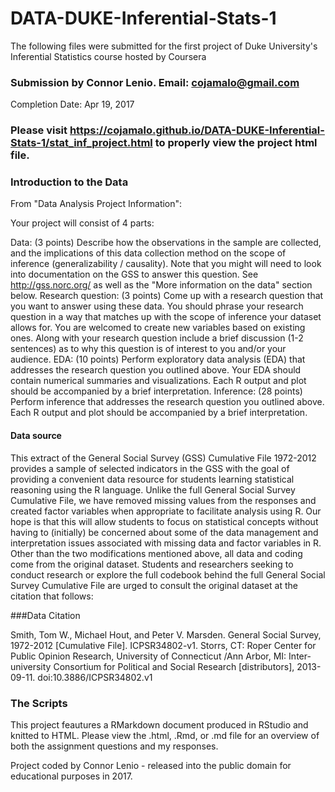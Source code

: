 # DATA-DUKE-Inferential-Stats-1
The following files were submitted for the first project of Duke University's Inferential Statistics course hosted by Coursera

### Submission by Connor Lenio. Email: cojamalo@gmail.com
Completion Date: Apr 19, 2017

### Please visit https://cojamalo.github.io/DATA-DUKE-Inferential-Stats-1/stat_inf_project.html to properly view the project html file.

### Introduction to the Data
From "Data Analysis Project Information":

Your project will consist of 4 parts:

Data: (3 points) Describe how the observations in the sample are collected, and the implications of this data collection method on the scope of inference (generalizability / causality). Note that you might will need to look into documentation on the GSS to answer this question. See http://gss.norc.org/ as well as the "More information on the data" section below.
Research question: (3 points) Come up with a research question that you want to answer using these data. You should phrase your research question in a way that matches up with the scope of inference your dataset allows for. You are welcomed to create new variables based on existing ones. Along with your research question include a brief discussion (1-2 sentences) as to why this question is of interest to you and/or your audience.
EDA: (10 points) Perform exploratory data analysis (EDA) that addresses the research question you outlined above. Your EDA should contain numerical summaries and visualizations. Each R output and plot should be accompanied by a brief interpretation.
Inference: (28 points) Perform inference that addresses the research question you outlined above. Each R output and plot should be accompanied by a brief interpretation.

#### Data source

This extract of the General Social Survey (GSS) Cumulative File 1972-2012 provides a sample of selected indicators in the GSS with the goal of providing a convenient data resource for students learning statistical reasoning using the R language. Unlike the full General Social Survey Cumulative File, we have removed missing values from the responses and created factor variables when appropriate to facilitate analysis using R. Our hope is that this will allow students to focus on statistical concepts without having to (initially) be concerned about some of the data management and interpretation issues associated with missing data and factor variables in R. Other than the two modifications mentioned above, all data and coding come from the original dataset. Students and researchers seeking to conduct research or explore the full codebook behind the full General Social Survey Cumulative File are urged to consult the original dataset at the citation that follows:

###Data Citation

Smith, Tom W., Michael Hout, and Peter V. Marsden. General Social Survey, 1972-2012 [Cumulative File]. ICPSR34802-v1. Storrs, CT: Roper Center for Public Opinion Research, University of Connecticut /Ann Arbor, MI: Inter-university Consortium for Political and Social Research [distributors], 2013-09-11. doi:10.3886/ICPSR34802.v1

### The Scripts
This project feautures a RMarkdown document produced in RStudio and knitted to HTML. Please view the .html, .Rmd, or .md file for an overview of both the assignment questions and my responses.

Project coded by Connor Lenio - released into the public domain for educational purposes in 2017.  
